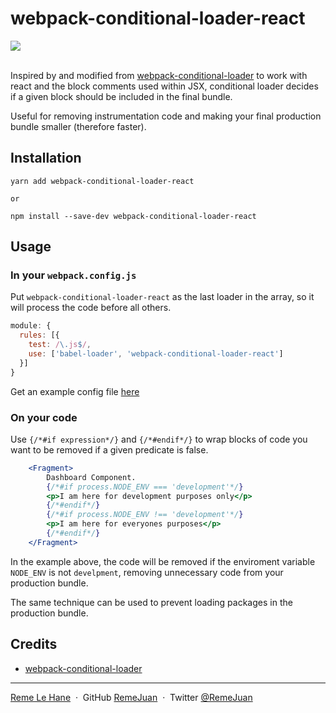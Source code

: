 # webpack-conditional-loader-react

<div>
  <a href="https://www.npmjs.com/package/webpack-conditional-loader-react"><img src="https://img.shields.io/npm/v/webpack-conditional-loader-react.svg" /></a>
</div>

<br>

Inspired by and modified from [webpack-conditional-loader](https://github.com/caiogondim/webpack-conditional-loader) to work with react and the block comments used within JSX,
conditional loader decides if a given block should be included in the final bundle.

Useful for removing instrumentation code and making your final production bundle smaller (therefore
faster).

## Installation

```
yarn add webpack-conditional-loader-react

or

npm install --save-dev webpack-conditional-loader-react
```

## Usage

### In your `webpack.config.js`

Put `webpack-conditional-loader-react` as the last loader in the array, so it will process the code before
all others.

```js
module: {
  rules: [{
    test: /\.js$/,
    use: ['babel-loader', 'webpack-conditional-loader-react']
  }]
}
```

Get an example config file [here](https://github.com/RemeJuan/webpack-conditional-loader-react/blob/master/webpack.js)

### On your code

Use `{/*#if expression*/}` and `{/*#endif*/}` to wrap blocks of code you want to be removed if a given
predicate is false.

```jsx
    <Fragment>
        Dashboard Component.
        {/*#if process.NODE_ENV === 'development'*/}
        <p>I am here for development purposes only</p>
        {/*#endif*/}
        {/*#if process.NODE_ENV !== 'development'*/}
        <p>I am here for everyones purposes</p>
        {/*#endif*/}
    </Fragment>
```

In the example above, the code will be removed if the enviroment variable `NODE_ENV` is not
`develpment`, removing unnecessary code from your production bundle.

The same technique can be used to prevent loading packages in the production bundle.


## Credits
- [webpack-conditional-loader](https://github.com/caiogondim/webpack-conditional-loader)

---

[Reme Le Hane](https://remelehaen.me) &nbsp;&middot;&nbsp;
GitHub [RemeJuan](https://github.com/RemeJuan) &nbsp;&middot;&nbsp;
Twitter [@RemeJuan](https://twitter.com/RemeJuan)